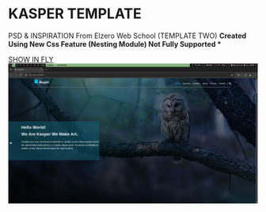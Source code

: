 # KASPER TEMPLATE

PSD & INSPIRATION From Elzero Web School (TEMPLATE TWO)
**Created Using New Css Feature (Nesting Module) Not Fully Supported \***

[SHOW IN FLY](https://u-shen.github.io/KASPER-WEB-SITE/)
![Show Case](./assets/2024-08-25_12:28:56_GRIM.png)
